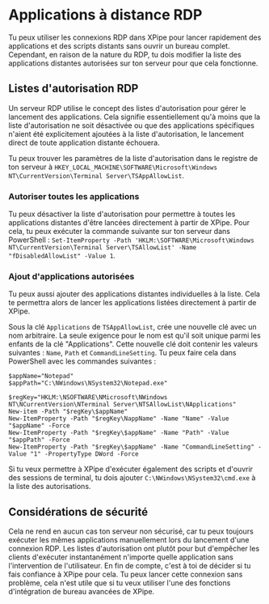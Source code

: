 # Applications à distance RDP

Tu peux utiliser les connexions RDP dans XPipe pour lancer rapidement des applications et des scripts distants sans ouvrir un bureau complet. Cependant, en raison de la nature du RDP, tu dois modifier la liste des applications distantes autorisées sur ton serveur pour que cela fonctionne.

## Listes d'autorisation RDP

Un serveur RDP utilise le concept des listes d'autorisation pour gérer le lancement des applications. Cela signifie essentiellement qu'à moins que la liste d'autorisation ne soit désactivée ou que des applications spécifiques n'aient été explicitement ajoutées à la liste d'autorisation, le lancement direct de toute application distante échouera.

Tu peux trouver les paramètres de la liste d'autorisation dans le registre de ton serveur à `HKEY_LOCAL_MACHINE\SOFTWARE\Microsoft\Windows NT\CurrentVersion\Terminal Server\TSAppAllowList`.

### Autoriser toutes les applications

Tu peux désactiver la liste d'autorisation pour permettre à toutes les applications distantes d'être lancées directement à partir de XPipe. Pour cela, tu peux exécuter la commande suivante sur ton serveur dans PowerShell : `Set-ItemProperty -Path 'HKLM:\SOFTWARE\Microsoft\Windows NT\CurrentVersion\Terminal Server\TSAllowList' -Name "fDisabledAllowList" -Value 1`.

### Ajout d'applications autorisées

Tu peux aussi ajouter des applications distantes individuelles à la liste. Cela te permettra alors de lancer les applications listées directement à partir de XPipe.

Sous la clé `Applications` de `TSAppAllowList`, crée une nouvelle clé avec un nom arbitraire. La seule exigence pour le nom est qu'il soit unique parmi les enfants de la clé "Applications". Cette nouvelle clé doit contenir les valeurs suivantes : `Name`, `Path` et `CommandLineSetting`. Tu peux faire cela dans PowerShell avec les commandes suivantes :

```
$appName="Notepad"
$appPath="C:\NWindows\NSystem32\Notepad.exe"

$regKey="HKLM:\NSOFTWARE\NMicrosoft\NWindows NT\NCurrentVersion\NTerminal Server\NTSAllowList\NApplications"
New-item -Path "$regKey\$appName"
New-ItemProperty -Path "$regKey\NappName" -Name "Name" -Value "$appName" -Force
New-ItemProperty -Path "$regKey\$appName" -Name "Path" -Value "$appPath" -Force
New-ItemProperty -Path "$regKey\$appName" -Name "CommandLineSetting" -Value "1" -PropertyType DWord -Force
```

Si tu veux permettre à XPipe d'exécuter également des scripts et d'ouvrir des sessions de terminal, tu dois ajouter `C:\NWindows\NSystem32\cmd.exe` à la liste des autorisations. 

## Considérations de sécurité

Cela ne rend en aucun cas ton serveur non sécurisé, car tu peux toujours exécuter les mêmes applications manuellement lors du lancement d'une connexion RDP. Les listes d'autorisation ont plutôt pour but d'empêcher les clients d'exécuter instantanément n'importe quelle application sans l'intervention de l'utilisateur. En fin de compte, c'est à toi de décider si tu fais confiance à XPipe pour cela. Tu peux lancer cette connexion sans problème, cela n'est utile que si tu veux utiliser l'une des fonctions d'intégration de bureau avancées de XPipe.
